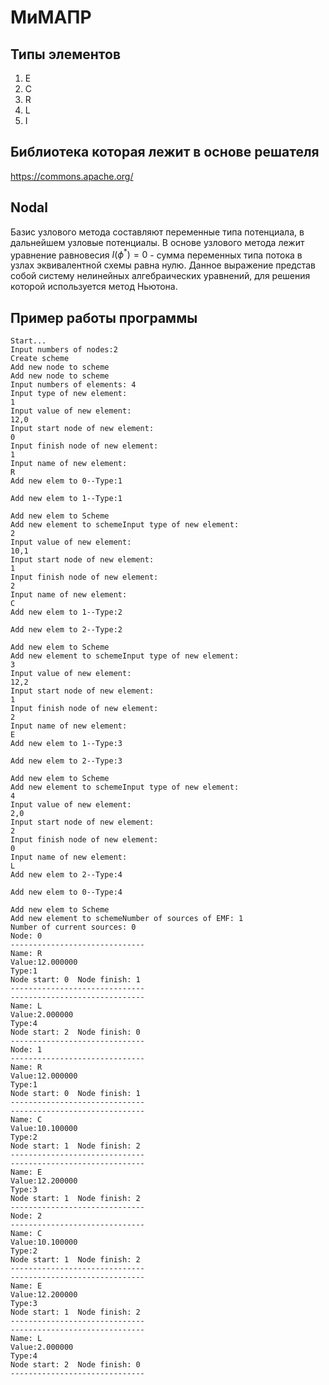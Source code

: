# МиМАПР

## Типы элементов
1. E
2. C
3. R
4. L
5. I

## Библиотека которая лежит в основе решателя
https://commons.apache.org/

## Nodal
Базис узлового метода составляют переменные типа потенциала, 
в дальнейшем узловые потенциалы. В основе узлового метода лежит 
уравнение равновесия
$I(\phi^*) = 0$ - сумма переменных типа потока в узлах 
эквивалентной схемы равна нулю. Данное выражение представ 
собой систему нелинейных алгебраических уравнений, 
для решения которой используется метод Ньютона.


## Пример работы программы
```shell
Start...
Input numbers of nodes:2
Create scheme
Add new node to scheme
Add new node to scheme
Input numbers of elements: 4
Input type of new element:
1
Input value of new element:
12,0
Input start node of new element:
0
Input finish node of new element:
1
Input name of new element:
R
Add new elem to 0--Type:1

Add new elem to 1--Type:1

Add new elem to Scheme
Add new element to schemeInput type of new element:
2
Input value of new element:
10,1
Input start node of new element:
1
Input finish node of new element:
2
Input name of new element:
C
Add new elem to 1--Type:2

Add new elem to 2--Type:2

Add new elem to Scheme
Add new element to schemeInput type of new element:
3
Input value of new element:
12,2
Input start node of new element:
1
Input finish node of new element:
2
Input name of new element:
E
Add new elem to 1--Type:3

Add new elem to 2--Type:3

Add new elem to Scheme
Add new element to schemeInput type of new element:
4
Input value of new element:
2,0
Input start node of new element:
2
Input finish node of new element:
0
Input name of new element:
L
Add new elem to 2--Type:4

Add new elem to 0--Type:4

Add new elem to Scheme
Add new element to schemeNumber of sources of EMF: 1
Number of current sources: 0
Node: 0
------------------------------
Name: R
Value:12.000000
Type:1
Node start: 0  Node finish: 1
------------------------------
------------------------------
Name: L
Value:2.000000
Type:4
Node start: 2  Node finish: 0
------------------------------
Node: 1
------------------------------
Name: R
Value:12.000000
Type:1
Node start: 0  Node finish: 1
------------------------------
------------------------------
Name: C
Value:10.100000
Type:2
Node start: 1  Node finish: 2
------------------------------
------------------------------
Name: E
Value:12.200000
Type:3
Node start: 1  Node finish: 2
------------------------------
Node: 2
------------------------------
Name: C
Value:10.100000
Type:2
Node start: 1  Node finish: 2
------------------------------
------------------------------
Name: E
Value:12.200000
Type:3
Node start: 1  Node finish: 2
------------------------------
------------------------------
Name: L
Value:2.000000
Type:4
Node start: 2  Node finish: 0
------------------------------
```
